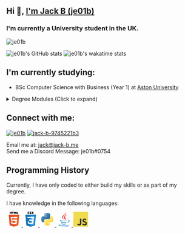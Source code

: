 ## Hi 👋, [I'm Jack B (je01b)](https://www.jack-b.me)

### I'm currently a University student in the UK.

<p align="left"> <img src="https://komarev.com/ghpvc/?username=je01b&label=Profile%20views&color=0e75b6&style=flat" alt="je01b" /> </p>

![je01b's GitHub stats](https://github-readme-stats-je01b.vercel.app/api?username=je01b&hide=stars,contribs&count_private=true&show_icons=true&theme=transparent)
![je01b's wakatime stats](https://github-readme-stats-je01b.vercel.app/api/wakatime?username=je01b&theme=transparent&layout=compact)

## I'm currently studying:

- BSc Computer Science with Business (Year 1) at [Aston University](https://www.aston.ac.uk/)

<details>
<summary>Degree Modules (Click to expand)</summary>

<p style="margin-left: 25px;">These are the modules that I have studies or will study in <strong>Year 1</strong> of the course:</p> 
<ul>
    <li>Foundations of Object Oriented Programming (September 2022 - December 2022)</li>
    <li>Mathematics for Computing Professionals (September 2022 - December 2022)</li>
    <li>Computer Systems (September 2022 - December 2022)</li>
    <li>Introduction to Marketing Management (September 2022 - December 2022)</li>
    <li>Introductory Accounting for Business (January 2023 - April 2023)</li>
    <li>Internet Applications & Database Design (January 2023 - April 2023)</li>
    <li>Professional and Social Aspects of Computing (January 2023 - April 2023)</li>
</ul>

</details>

## Connect with me:

<p>  
<a href="https://twitter.com/je01b" target="blank"><img align="center" src="https://raw.githubusercontent.com/rahuldkjain/github-profile-readme-generator/master/src/images/icons/Social/twitter.svg" alt="je01b" height="30" width="40" /></a>  
<a href="https://linkedin.com/in/jack-b-9745221b3" target="blank"><img align="center" src="https://raw.githubusercontent.com/rahuldkjain/github-profile-readme-generator/master/src/images/icons/Social/linked-in-alt.svg" alt="jack-b-9745221b3" height="30" width="40" /></a>  
</p>

Email me at: [jack@jack-b.me](mailto:jack@jack-b.com) <br>
Send me a Discord Message: je01b#0754

## Programming History

Currently, I have only coded to either build my skills or as part of my degree.

I have knowledge in the following languages:

<p align="left"> <a href="https://www.w3.org/html/" target="_blank" rel="noreferrer"> <img src="https://raw.githubusercontent.com/devicons/devicon/master/icons/html5/html5-original-wordmark.svg" alt="html5" width="40" height="40"/> </a> <a href="https://www.w3schools.com/css/" target="_blank" rel="noreferrer"> <img src="https://raw.githubusercontent.com/devicons/devicon/master/icons/css3/css3-original-wordmark.svg" alt="css3" width="40" height="40"/> </a>  <a href="https://www.python.org" target="_blank" rel="noreferrer"> <img src="https://raw.githubusercontent.com/devicons/devicon/master/icons/python/python-original.svg" alt="python" width="40" height="40"/> </a> <a href="https://www.java.com" target="_blank" rel="noreferrer"> <img src="https://raw.githubusercontent.com/devicons/devicon/master/icons/java/java-original.svg" alt="java" width="40" height="40"/> </a> 
<a href="https://developer.mozilla.org/en-US/docs/Web/JavaScript" target="_blank" rel="noreferrer"> <img src="https://raw.githubusercontent.com/devicons/devicon/master/icons/javascript/javascript-original.svg" alt="javascript" width="40" height="40" /> </a>
</p>
